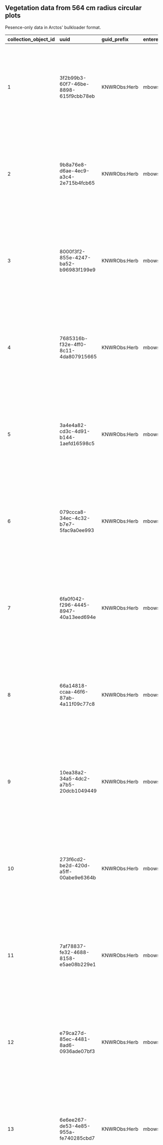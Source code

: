 
## Vegetation data from 564 cm radius circular plots 

Pesence-only data in Arctos' bulkloader format. 

|collection_object_id |uuid                                 |guid_prefix  |enteredby |accn                          |taxon_name               |nature_of_id |id_made_by_agent |made_date  |identification_remarks                                                                                                                                                                                     |verbatim_date |began_date |ended_date |higher_geog                                                   |spec_locality                                                                                       |verbatim_locality                                                                                   |orig_lat_long_units |dec_lat     |dec_long     |datum                      |georeference_source             |max_error_distance |max_error_units |georeference_protocol           |collecting_source |habitat                                               |specimen_event_type |collecting_method                                                                                                                                                                                                                                                                                                                                                                                                                                                                                                                                                                                  |event_assigned_by_agent |event_assigned_date |verificationstatus |collector_agent_1 |collector_role_1 |collector_agent_2    |collector_role_2 |part_name_1 |part_condition_1 |part_disposition_1 |part_lot_count_1 |
|:--------------------|:------------------------------------|:------------|:---------|:-----------------------------|:------------------------|:------------|:----------------|:----------|:----------------------------------------------------------------------------------------------------------------------------------------------------------------------------------------------------------|:-------------|:----------|:----------|:-------------------------------------------------------------|:---------------------------------------------------------------------------------------------------|:---------------------------------------------------------------------------------------------------|:-------------------|:-----------|:------------|:--------------------------|:-------------------------------|:------------------|:---------------|:-------------------------------|:-----------------|:-----------------------------------------------------|:-------------------|:--------------------------------------------------------------------------------------------------------------------------------------------------------------------------------------------------------------------------------------------------------------------------------------------------------------------------------------------------------------------------------------------------------------------------------------------------------------------------------------------------------------------------------------------------------------------------------------------------|:-----------------------|:-------------------|:------------------|:-----------------|:----------------|:--------------------|:----------------|:-----------|:----------------|:------------------|:----------------|
|1                    |3f2b99b3-60f7-46be-8898-615f9cbb78eb |KNWRObs:Herb |mbowser   |KNWR-2020.02-SwanLake-ObsHerb |Betula neoalaskana       |features     |Matt Bowser      |2020-07-20 |Seedling                                                                                                                                                                                                   |2020-07-20    |2020-07-20 |2020-07-20 |North America, United States, Alaska, Kenai Peninsula Borough |South side of Skilak Lake Road ~ 2 km east of road to Lower Skilak Campground, Hakala plot 4 (HAK4) |South side of Skilak Lake Road ~ 2 km east of road to Lower Skilak Campground, Hakala plot 4 (HAK4) |decimal degrees     |60.4728     |-150.415314  |World Geodetic System 1984 |Legacy plot coordinates         |30                 |m               |MaNIS georeferencing guidelines |wild caught       |recently burned black spruce forest                   |observation         |5.64 m radius, circular plot presence-only vegetation survey using the methods of Morton et al. (2009). Reference: Morton, J. M., Bowser, M. L., Berg, E., Magness, D., & Eskelin, T. (2009). Long Term Ecological Monitoring Program on the Kenai National Wildlife Refuge, Alaska: An FIA adjunct inventory. In W. McWilliams, G. Moisen, & R. Czaplewski (Eds.), 2008 Forest Inventory and Analysis (FIA) Symposium; October 21-23, 2008; Park City, UT (pp. 1-17). U.S. Department of Agriculture, Forest Service, Rocky Mountain Research Station. http://www.treesearch.fs.fed.us/pubs/33332 |Matt Bowser             |2020-08-06          |unverified         |Matt Bowser       |collector        |                     |                 |media       |not applicable   |not applicable     |1                |
|2                    |9b8a76e8-d6ae-4ec9-a3c4-2e715b4fcb65 |KNWRObs:Herb |mbowser   |KNWR-2020.02-SwanLake-ObsHerb |Ceratodon purpureus      |features     |Matt Bowser      |2020-07-20 |                                                                                                                                                                                                           |2020-07-20    |2020-07-20 |2020-07-20 |North America, United States, Alaska, Kenai Peninsula Borough |South side of Skilak Lake Road ~ 2 km east of road to Lower Skilak Campground, Hakala plot 4 (HAK4) |South side of Skilak Lake Road ~ 2 km east of road to Lower Skilak Campground, Hakala plot 4 (HAK4) |decimal degrees     |60.4728     |-150.415314  |World Geodetic System 1984 |Legacy plot coordinates         |30                 |m               |MaNIS georeferencing guidelines |wild caught       |recently burned black spruce forest                   |observation         |5.64 m radius, circular plot presence-only vegetation survey using the methods of Morton et al. (2009). Reference: Morton, J. M., Bowser, M. L., Berg, E., Magness, D., & Eskelin, T. (2009). Long Term Ecological Monitoring Program on the Kenai National Wildlife Refuge, Alaska: An FIA adjunct inventory. In W. McWilliams, G. Moisen, & R. Czaplewski (Eds.), 2008 Forest Inventory and Analysis (FIA) Symposium; October 21-23, 2008; Park City, UT (pp. 1-17). U.S. Department of Agriculture, Forest Service, Rocky Mountain Research Station. http://www.treesearch.fs.fed.us/pubs/33332 |Matt Bowser             |2020-08-06          |unverified         |Matt Bowser       |collector        |                     |                 |media       |not applicable   |not applicable     |1                |
|3                    |8000f3f2-855e-4247-ba52-b96983f199e9 |KNWRObs:Herb |mbowser   |KNWR-2020.02-SwanLake-ObsHerb |Chamerion angustifolium  |features     |Matt Bowser      |2020-07-20 |                                                                                                                                                                                                           |2020-07-20    |2020-07-20 |2020-07-20 |North America, United States, Alaska, Kenai Peninsula Borough |South side of Skilak Lake Road ~ 2 km east of road to Lower Skilak Campground, Hakala plot 4 (HAK4) |South side of Skilak Lake Road ~ 2 km east of road to Lower Skilak Campground, Hakala plot 4 (HAK4) |decimal degrees     |60.4728     |-150.415314  |World Geodetic System 1984 |Legacy plot coordinates         |30                 |m               |MaNIS georeferencing guidelines |wild caught       |recently burned black spruce forest                   |observation         |5.64 m radius, circular plot presence-only vegetation survey using the methods of Morton et al. (2009). Reference: Morton, J. M., Bowser, M. L., Berg, E., Magness, D., & Eskelin, T. (2009). Long Term Ecological Monitoring Program on the Kenai National Wildlife Refuge, Alaska: An FIA adjunct inventory. In W. McWilliams, G. Moisen, & R. Czaplewski (Eds.), 2008 Forest Inventory and Analysis (FIA) Symposium; October 21-23, 2008; Park City, UT (pp. 1-17). U.S. Department of Agriculture, Forest Service, Rocky Mountain Research Station. http://www.treesearch.fs.fed.us/pubs/33332 |Matt Bowser             |2020-08-06          |unverified         |Matt Bowser       |collector        |                     |                 |media       |not applicable   |not applicable     |1                |
|4                    |7685316b-f32e-4ff0-8c11-4da807915665 |KNWRObs:Herb |mbowser   |KNWR-2020.02-SwanLake-ObsHerb |Chamerion latifolium     |features     |Matt Bowser      |2020-07-20 |Small immature.                                                                                                                                                                                            |2020-07-20    |2020-07-20 |2020-07-20 |North America, United States, Alaska, Kenai Peninsula Borough |South side of Skilak Lake Road ~ 2 km east of road to Lower Skilak Campground, Hakala plot 4 (HAK4) |South side of Skilak Lake Road ~ 2 km east of road to Lower Skilak Campground, Hakala plot 4 (HAK4) |decimal degrees     |60.4728     |-150.415314  |World Geodetic System 1984 |Legacy plot coordinates         |30                 |m               |MaNIS georeferencing guidelines |wild caught       |recently burned black spruce forest                   |observation         |5.64 m radius, circular plot presence-only vegetation survey using the methods of Morton et al. (2009). Reference: Morton, J. M., Bowser, M. L., Berg, E., Magness, D., & Eskelin, T. (2009). Long Term Ecological Monitoring Program on the Kenai National Wildlife Refuge, Alaska: An FIA adjunct inventory. In W. McWilliams, G. Moisen, & R. Czaplewski (Eds.), 2008 Forest Inventory and Analysis (FIA) Symposium; October 21-23, 2008; Park City, UT (pp. 1-17). U.S. Department of Agriculture, Forest Service, Rocky Mountain Research Station. http://www.treesearch.fs.fed.us/pubs/33332 |Matt Bowser             |2020-08-06          |unverified         |Matt Bowser       |collector        |                     |                 |media       |not applicable   |not applicable     |1                |
|5                    |3a4e4a82-cd3c-4d91-b144-1aefd16598c5 |KNWRObs:Herb |mbowser   |KNWR-2020.02-SwanLake-ObsHerb |Epilobium ciliatum       |features     |Matt Bowser      |2020-07-20 |                                                                                                                                                                                                           |2020-07-20    |2020-07-20 |2020-07-20 |North America, United States, Alaska, Kenai Peninsula Borough |South side of Skilak Lake Road ~ 2 km east of road to Lower Skilak Campground, Hakala plot 4 (HAK4) |South side of Skilak Lake Road ~ 2 km east of road to Lower Skilak Campground, Hakala plot 4 (HAK4) |decimal degrees     |60.4728     |-150.415314  |World Geodetic System 1984 |Legacy plot coordinates         |30                 |m               |MaNIS georeferencing guidelines |wild caught       |recently burned black spruce forest                   |observation         |5.64 m radius, circular plot presence-only vegetation survey using the methods of Morton et al. (2009). Reference: Morton, J. M., Bowser, M. L., Berg, E., Magness, D., & Eskelin, T. (2009). Long Term Ecological Monitoring Program on the Kenai National Wildlife Refuge, Alaska: An FIA adjunct inventory. In W. McWilliams, G. Moisen, & R. Czaplewski (Eds.), 2008 Forest Inventory and Analysis (FIA) Symposium; October 21-23, 2008; Park City, UT (pp. 1-17). U.S. Department of Agriculture, Forest Service, Rocky Mountain Research Station. http://www.treesearch.fs.fed.us/pubs/33332 |Matt Bowser             |2020-08-06          |unverified         |Matt Bowser       |collector        |                     |                 |media       |not applicable   |not applicable     |1                |
|6                    |079ccca8-34ec-4c32-b7e7-5fac9a0ee993 |KNWRObs:Herb |mbowser   |KNWR-2020.02-SwanLake-ObsHerb |Marchantia polymorpha    |features     |Matt Bowser      |2020-07-20 |                                                                                                                                                                                                           |2020-07-20    |2020-07-20 |2020-07-20 |North America, United States, Alaska, Kenai Peninsula Borough |South side of Skilak Lake Road ~ 2 km east of road to Lower Skilak Campground, Hakala plot 4 (HAK4) |South side of Skilak Lake Road ~ 2 km east of road to Lower Skilak Campground, Hakala plot 4 (HAK4) |decimal degrees     |60.4728     |-150.415314  |World Geodetic System 1984 |Legacy plot coordinates         |30                 |m               |MaNIS georeferencing guidelines |wild caught       |recently burned black spruce forest                   |observation         |5.64 m radius, circular plot presence-only vegetation survey using the methods of Morton et al. (2009). Reference: Morton, J. M., Bowser, M. L., Berg, E., Magness, D., & Eskelin, T. (2009). Long Term Ecological Monitoring Program on the Kenai National Wildlife Refuge, Alaska: An FIA adjunct inventory. In W. McWilliams, G. Moisen, & R. Czaplewski (Eds.), 2008 Forest Inventory and Analysis (FIA) Symposium; October 21-23, 2008; Park City, UT (pp. 1-17). U.S. Department of Agriculture, Forest Service, Rocky Mountain Research Station. http://www.treesearch.fs.fed.us/pubs/33332 |Matt Bowser             |2020-08-06          |unverified         |Matt Bowser       |collector        |                     |                 |media       |not applicable   |not applicable     |1                |
|7                    |6fa0f042-f296-4445-8947-40a13eed694e |KNWRObs:Herb |mbowser   |KNWR-2020.02-SwanLake-ObsHerb |Picea mariana            |features     |Matt Bowser      |2020-07-20 |Seedling                                                                                                                                                                                                   |2020-07-20    |2020-07-20 |2020-07-20 |North America, United States, Alaska, Kenai Peninsula Borough |South side of Skilak Lake Road ~ 2 km east of road to Lower Skilak Campground, Hakala plot 4 (HAK4) |South side of Skilak Lake Road ~ 2 km east of road to Lower Skilak Campground, Hakala plot 4 (HAK4) |decimal degrees     |60.4728     |-150.415314  |World Geodetic System 1984 |Legacy plot coordinates         |30                 |m               |MaNIS georeferencing guidelines |wild caught       |recently burned black spruce forest                   |observation         |5.64 m radius, circular plot presence-only vegetation survey using the methods of Morton et al. (2009). Reference: Morton, J. M., Bowser, M. L., Berg, E., Magness, D., & Eskelin, T. (2009). Long Term Ecological Monitoring Program on the Kenai National Wildlife Refuge, Alaska: An FIA adjunct inventory. In W. McWilliams, G. Moisen, & R. Czaplewski (Eds.), 2008 Forest Inventory and Analysis (FIA) Symposium; October 21-23, 2008; Park City, UT (pp. 1-17). U.S. Department of Agriculture, Forest Service, Rocky Mountain Research Station. http://www.treesearch.fs.fed.us/pubs/33332 |Matt Bowser             |2020-08-06          |unverified         |Matt Bowser       |collector        |                     |                 |media       |not applicable   |not applicable     |1                |
|8                    |66a14818-ccaa-46f6-87ab-4a11f09c77c8 |KNWRObs:Herb |mbowser   |KNWR-2020.02-SwanLake-ObsHerb |Populus tremuloides      |features     |Matt Bowser      |2020-07-20 |Fallen and dying but not dead yet.                                                                                                                                                                         |2020-07-20    |2020-07-20 |2020-07-20 |North America, United States, Alaska, Kenai Peninsula Borough |South side of Skilak Lake Road ~ 2 km east of road to Lower Skilak Campground, Hakala plot 4 (HAK4) |South side of Skilak Lake Road ~ 2 km east of road to Lower Skilak Campground, Hakala plot 4 (HAK4) |decimal degrees     |60.4728     |-150.415314  |World Geodetic System 1984 |Legacy plot coordinates         |30                 |m               |MaNIS georeferencing guidelines |wild caught       |recently burned black spruce forest                   |observation         |5.64 m radius, circular plot presence-only vegetation survey using the methods of Morton et al. (2009). Reference: Morton, J. M., Bowser, M. L., Berg, E., Magness, D., & Eskelin, T. (2009). Long Term Ecological Monitoring Program on the Kenai National Wildlife Refuge, Alaska: An FIA adjunct inventory. In W. McWilliams, G. Moisen, & R. Czaplewski (Eds.), 2008 Forest Inventory and Analysis (FIA) Symposium; October 21-23, 2008; Park City, UT (pp. 1-17). U.S. Department of Agriculture, Forest Service, Rocky Mountain Research Station. http://www.treesearch.fs.fed.us/pubs/33332 |Matt Bowser             |2020-08-06          |unverified         |Matt Bowser       |collector        |                     |                 |media       |not applicable   |not applicable     |1                |
|9                    |10ea38a2-34a5-4dc2-a7b5-20dcb1049449 |KNWRObs:Herb |mbowser   |KNWR-2020.02-SwanLake-ObsHerb |Betula neoalaskana       |features     |Matt Bowser      |2020-07-20 |Seedlings                                                                                                                                                                                                  |2020-07-20    |2020-07-20 |2020-07-20 |North America, United States, Alaska, Kenai Peninsula Borough |North side of Skilak Lake Road ~ 1.4 km west of road to Engineer Lake, Hakala plot 5 (HAK5)         |North side of Skilak Lake Road ~ 1.4 km west of road to Engineer Lake, Hakala plot 5 (HAK5)         |decimal degrees     |60.469875   |-150.358209  |World Geodetic System 1984 |Legacy plot coordinates         |30                 |m               |MaNIS georeferencing guidelines |wild caught       |recently burned black spruce forest                   |observation         |5.64 m radius, circular plot presence-only vegetation survey using the methods of Morton et al. (2009). Reference: Morton, J. M., Bowser, M. L., Berg, E., Magness, D., & Eskelin, T. (2009). Long Term Ecological Monitoring Program on the Kenai National Wildlife Refuge, Alaska: An FIA adjunct inventory. In W. McWilliams, G. Moisen, & R. Czaplewski (Eds.), 2008 Forest Inventory and Analysis (FIA) Symposium; October 21-23, 2008; Park City, UT (pp. 1-17). U.S. Department of Agriculture, Forest Service, Rocky Mountain Research Station. http://www.treesearch.fs.fed.us/pubs/33332 |Matt Bowser             |2020-08-06          |unverified         |Matt Bowser       |collector        |                     |                 |media       |not applicable   |not applicable     |1                |
|10                   |273f6cd2-be2d-420d-a5ff-00abe9e6364b |KNWRObs:Herb |mbowser   |KNWR-2020.02-SwanLake-ObsHerb |Ceratodon purpureus      |features     |Matt Bowser      |2020-07-20 |                                                                                                                                                                                                           |2020-07-20    |2020-07-20 |2020-07-20 |North America, United States, Alaska, Kenai Peninsula Borough |North side of Skilak Lake Road ~ 1.4 km west of road to Engineer Lake, Hakala plot 5 (HAK5)         |North side of Skilak Lake Road ~ 1.4 km west of road to Engineer Lake, Hakala plot 5 (HAK5)         |decimal degrees     |60.469875   |-150.358209  |World Geodetic System 1984 |Legacy plot coordinates         |30                 |m               |MaNIS georeferencing guidelines |wild caught       |recently burned black spruce forest                   |observation         |5.64 m radius, circular plot presence-only vegetation survey using the methods of Morton et al. (2009). Reference: Morton, J. M., Bowser, M. L., Berg, E., Magness, D., & Eskelin, T. (2009). Long Term Ecological Monitoring Program on the Kenai National Wildlife Refuge, Alaska: An FIA adjunct inventory. In W. McWilliams, G. Moisen, & R. Czaplewski (Eds.), 2008 Forest Inventory and Analysis (FIA) Symposium; October 21-23, 2008; Park City, UT (pp. 1-17). U.S. Department of Agriculture, Forest Service, Rocky Mountain Research Station. http://www.treesearch.fs.fed.us/pubs/33332 |Matt Bowser             |2020-08-06          |unverified         |Matt Bowser       |collector        |                     |                 |media       |not applicable   |not applicable     |1                |
|11                   |7af78837-fe32-4688-8158-e5ae08b229e1 |KNWRObs:Herb |mbowser   |KNWR-2020.02-SwanLake-ObsHerb |Chamerion angustifolium  |features     |Matt Bowser      |2020-07-20 |                                                                                                                                                                                                           |2020-07-20    |2020-07-20 |2020-07-20 |North America, United States, Alaska, Kenai Peninsula Borough |North side of Skilak Lake Road ~ 1.4 km west of road to Engineer Lake, Hakala plot 5 (HAK5)         |North side of Skilak Lake Road ~ 1.4 km west of road to Engineer Lake, Hakala plot 5 (HAK5)         |decimal degrees     |60.469875   |-150.358209  |World Geodetic System 1984 |Legacy plot coordinates         |30                 |m               |MaNIS georeferencing guidelines |wild caught       |recently burned black spruce forest                   |observation         |5.64 m radius, circular plot presence-only vegetation survey using the methods of Morton et al. (2009). Reference: Morton, J. M., Bowser, M. L., Berg, E., Magness, D., & Eskelin, T. (2009). Long Term Ecological Monitoring Program on the Kenai National Wildlife Refuge, Alaska: An FIA adjunct inventory. In W. McWilliams, G. Moisen, & R. Czaplewski (Eds.), 2008 Forest Inventory and Analysis (FIA) Symposium; October 21-23, 2008; Park City, UT (pp. 1-17). U.S. Department of Agriculture, Forest Service, Rocky Mountain Research Station. http://www.treesearch.fs.fed.us/pubs/33332 |Matt Bowser             |2020-08-06          |unverified         |Matt Bowser       |collector        |                     |                 |media       |not applicable   |not applicable     |1                |
|12                   |e79ca27d-85ec-4481-8ad6-0936ade07bf3 |KNWRObs:Herb |mbowser   |KNWR-2020.02-SwanLake-ObsHerb |Chamerion latifolium     |features     |Matt Bowser      |2020-07-20 |Small immature.                                                                                                                                                                                            |2020-07-20    |2020-07-20 |2020-07-20 |North America, United States, Alaska, Kenai Peninsula Borough |North side of Skilak Lake Road ~ 1.4 km west of road to Engineer Lake, Hakala plot 5 (HAK5)         |North side of Skilak Lake Road ~ 1.4 km west of road to Engineer Lake, Hakala plot 5 (HAK5)         |decimal degrees     |60.469875   |-150.358209  |World Geodetic System 1984 |Legacy plot coordinates         |30                 |m               |MaNIS georeferencing guidelines |wild caught       |recently burned black spruce forest                   |observation         |5.64 m radius, circular plot presence-only vegetation survey using the methods of Morton et al. (2009). Reference: Morton, J. M., Bowser, M. L., Berg, E., Magness, D., & Eskelin, T. (2009). Long Term Ecological Monitoring Program on the Kenai National Wildlife Refuge, Alaska: An FIA adjunct inventory. In W. McWilliams, G. Moisen, & R. Czaplewski (Eds.), 2008 Forest Inventory and Analysis (FIA) Symposium; October 21-23, 2008; Park City, UT (pp. 1-17). U.S. Department of Agriculture, Forest Service, Rocky Mountain Research Station. http://www.treesearch.fs.fed.us/pubs/33332 |Matt Bowser             |2020-08-06          |unverified         |Matt Bowser       |collector        |                     |                 |media       |not applicable   |not applicable     |1                |
|13                   |6e6ee267-de53-4e85-955a-fe740285cbd7 |KNWRObs:Herb |mbowser   |KNWR-2020.02-SwanLake-ObsHerb |Lupinus nootkatensis     |features     |Matt Bowser      |2020-07-20 |                                                                                                                                                                                                           |2020-07-20    |2020-07-20 |2020-07-20 |North America, United States, Alaska, Kenai Peninsula Borough |North side of Skilak Lake Road ~ 1.4 km west of road to Engineer Lake, Hakala plot 5 (HAK5)         |North side of Skilak Lake Road ~ 1.4 km west of road to Engineer Lake, Hakala plot 5 (HAK5)         |decimal degrees     |60.469875   |-150.358209  |World Geodetic System 1984 |Legacy plot coordinates         |30                 |m               |MaNIS georeferencing guidelines |wild caught       |recently burned black spruce forest                   |observation         |5.64 m radius, circular plot presence-only vegetation survey using the methods of Morton et al. (2009). Reference: Morton, J. M., Bowser, M. L., Berg, E., Magness, D., & Eskelin, T. (2009). Long Term Ecological Monitoring Program on the Kenai National Wildlife Refuge, Alaska: An FIA adjunct inventory. In W. McWilliams, G. Moisen, & R. Czaplewski (Eds.), 2008 Forest Inventory and Analysis (FIA) Symposium; October 21-23, 2008; Park City, UT (pp. 1-17). U.S. Department of Agriculture, Forest Service, Rocky Mountain Research Station. http://www.treesearch.fs.fed.us/pubs/33332 |Matt Bowser             |2020-08-06          |unverified         |Matt Bowser       |collector        |                     |                 |media       |not applicable   |not applicable     |1                |
|14                   |3177ab21-3720-41d3-bb91-07a4cf2a8dea |KNWRObs:Herb |mbowser   |KNWR-2020.02-SwanLake-ObsHerb |Marchantia polymorpha    |features     |Matt Bowser      |2020-07-20 |                                                                                                                                                                                                           |2020-07-20    |2020-07-20 |2020-07-20 |North America, United States, Alaska, Kenai Peninsula Borough |North side of Skilak Lake Road ~ 1.4 km west of road to Engineer Lake, Hakala plot 5 (HAK5)         |North side of Skilak Lake Road ~ 1.4 km west of road to Engineer Lake, Hakala plot 5 (HAK5)         |decimal degrees     |60.469875   |-150.358209  |World Geodetic System 1984 |Legacy plot coordinates         |30                 |m               |MaNIS georeferencing guidelines |wild caught       |recently burned black spruce forest                   |observation         |5.64 m radius, circular plot presence-only vegetation survey using the methods of Morton et al. (2009). Reference: Morton, J. M., Bowser, M. L., Berg, E., Magness, D., & Eskelin, T. (2009). Long Term Ecological Monitoring Program on the Kenai National Wildlife Refuge, Alaska: An FIA adjunct inventory. In W. McWilliams, G. Moisen, & R. Czaplewski (Eds.), 2008 Forest Inventory and Analysis (FIA) Symposium; October 21-23, 2008; Park City, UT (pp. 1-17). U.S. Department of Agriculture, Forest Service, Rocky Mountain Research Station. http://www.treesearch.fs.fed.us/pubs/33332 |Matt Bowser             |2020-08-06          |unverified         |Matt Bowser       |collector        |                     |                 |media       |not applicable   |not applicable     |1                |
|15                   |d7e0ef40-0db2-43f8-a32a-00a29d1481db |KNWRObs:Herb |mbowser   |KNWR-2020.02-SwanLake-ObsHerb |Picea mariana            |features     |Matt Bowser      |2020-07-20 |                                                                                                                                                                                                           |2020-07-20    |2020-07-20 |2020-07-20 |North America, United States, Alaska, Kenai Peninsula Borough |North side of Skilak Lake Road ~ 1.4 km west of road to Engineer Lake, Hakala plot 5 (HAK5)         |North side of Skilak Lake Road ~ 1.4 km west of road to Engineer Lake, Hakala plot 5 (HAK5)         |decimal degrees     |60.469875   |-150.358209  |World Geodetic System 1984 |Legacy plot coordinates         |30                 |m               |MaNIS georeferencing guidelines |wild caught       |recently burned black spruce forest                   |observation         |5.64 m radius, circular plot presence-only vegetation survey using the methods of Morton et al. (2009). Reference: Morton, J. M., Bowser, M. L., Berg, E., Magness, D., & Eskelin, T. (2009). Long Term Ecological Monitoring Program on the Kenai National Wildlife Refuge, Alaska: An FIA adjunct inventory. In W. McWilliams, G. Moisen, & R. Czaplewski (Eds.), 2008 Forest Inventory and Analysis (FIA) Symposium; October 21-23, 2008; Park City, UT (pp. 1-17). U.S. Department of Agriculture, Forest Service, Rocky Mountain Research Station. http://www.treesearch.fs.fed.us/pubs/33332 |Matt Bowser             |2020-08-06          |unverified         |Matt Bowser       |collector        |                     |                 |media       |not applicable   |not applicable     |1                |
|16                   |e1a07637-a5db-4fd0-8d5d-7ef368b906de |KNWRObs:Herb |mbowser   |KNWR-2020.02-SwanLake-ObsHerb |Polytrichum              |features     |Matt Bowser      |2020-07-20 |                                                                                                                                                                                                           |2020-07-20    |2020-07-20 |2020-07-20 |North America, United States, Alaska, Kenai Peninsula Borough |North side of Skilak Lake Road ~ 1.4 km west of road to Engineer Lake, Hakala plot 5 (HAK5)         |North side of Skilak Lake Road ~ 1.4 km west of road to Engineer Lake, Hakala plot 5 (HAK5)         |decimal degrees     |60.469875   |-150.358209  |World Geodetic System 1984 |Legacy plot coordinates         |30                 |m               |MaNIS georeferencing guidelines |wild caught       |recently burned black spruce forest                   |observation         |5.64 m radius, circular plot presence-only vegetation survey using the methods of Morton et al. (2009). Reference: Morton, J. M., Bowser, M. L., Berg, E., Magness, D., & Eskelin, T. (2009). Long Term Ecological Monitoring Program on the Kenai National Wildlife Refuge, Alaska: An FIA adjunct inventory. In W. McWilliams, G. Moisen, & R. Czaplewski (Eds.), 2008 Forest Inventory and Analysis (FIA) Symposium; October 21-23, 2008; Park City, UT (pp. 1-17). U.S. Department of Agriculture, Forest Service, Rocky Mountain Research Station. http://www.treesearch.fs.fed.us/pubs/33332 |Matt Bowser             |2020-08-06          |unverified         |Matt Bowser       |collector        |                     |                 |media       |not applicable   |not applicable     |1                |
|17                   |ad159a6b-8b29-4db5-8171-87e6b183f793 |KNWRObs:Herb |mbowser   |KNWR-2020.02-SwanLake-ObsHerb |Populus tremuloides      |features     |Matt Bowser      |2020-07-20 |Suckers                                                                                                                                                                                                    |2020-07-20    |2020-07-20 |2020-07-20 |North America, United States, Alaska, Kenai Peninsula Borough |North side of Skilak Lake Road ~ 1.4 km west of road to Engineer Lake, Hakala plot 5 (HAK5)         |North side of Skilak Lake Road ~ 1.4 km west of road to Engineer Lake, Hakala plot 5 (HAK5)         |decimal degrees     |60.469875   |-150.358209  |World Geodetic System 1984 |Legacy plot coordinates         |30                 |m               |MaNIS georeferencing guidelines |wild caught       |recently burned black spruce forest                   |observation         |5.64 m radius, circular plot presence-only vegetation survey using the methods of Morton et al. (2009). Reference: Morton, J. M., Bowser, M. L., Berg, E., Magness, D., & Eskelin, T. (2009). Long Term Ecological Monitoring Program on the Kenai National Wildlife Refuge, Alaska: An FIA adjunct inventory. In W. McWilliams, G. Moisen, & R. Czaplewski (Eds.), 2008 Forest Inventory and Analysis (FIA) Symposium; October 21-23, 2008; Park City, UT (pp. 1-17). U.S. Department of Agriculture, Forest Service, Rocky Mountain Research Station. http://www.treesearch.fs.fed.us/pubs/33332 |Matt Bowser             |2020-08-06          |unverified         |Matt Bowser       |collector        |                     |                 |media       |not applicable   |not applicable     |1                |
|18                   |                                     |KNWRObs:Herb |mbowser   |KNWR-2020.02-SwanLake-ObsHerb |Cornus                   |features     |Matt Bowser      |2020-07-27 |No floweres were available. This is likely Cornus unalaschkensis based on nearby observations. See https://www.inaturalist.org/observations/13564293 and https://www.inaturalist.org/observations/7028590. |2020-07-27    |2020-07-27 |2020-07-27 |North America, United States, Alaska, Kenai Peninsula Borough |Mystery Hills off of the Skyline Trail, Skyline shrub study site 354-5                              |Mystery Hills off of the Skyline Trail, Skyline shrub study site 354-5                              |decimal degrees     |60.52521111 |-150.1637561 |World Geodetic System 1984 |Pre-determined plot coordinates |30                 |m               |MaNIS georeferencing guidelines |wild caught       |recently burned low shrub tundra                      |observation         |5.64 m radius, circular plot presence-only vegetation survey using the methods of Morton et al. (2009). Reference: Morton, J. M., Bowser, M. L., Berg, E., Magness, D., & Eskelin, T. (2009). Long Term Ecological Monitoring Program on the Kenai National Wildlife Refuge, Alaska: An FIA adjunct inventory. In W. McWilliams, G. Moisen, & R. Czaplewski (Eds.), 2008 Forest Inventory and Analysis (FIA) Symposium; October 21-23, 2008; Park City, UT (pp. 1-17). U.S. Department of Agriculture, Forest Service, Rocky Mountain Research Station. http://www.treesearch.fs.fed.us/pubs/33332 |Matt Bowser             |2020-08-07          |unverified         |Matt Bowser       |collector        |Annaleese T. Rasanen |collector        |media       |not applicable   |not applicable     |1                |
|19                   |                                     |KNWRObs:Herb |mbowser   |KNWR-2020.02-SwanLake-ObsHerb |Angelica lucida          |features     |Matt Bowser      |2020-07-27 |                                                                                                                                                                                                           |2020-07-27    |2020-07-27 |2020-07-27 |North America, United States, Alaska, Kenai Peninsula Borough |Mystery Hills off of the Skyline Trail, Skyline shrub study site 354-5                              |Mystery Hills off of the Skyline Trail, Skyline shrub study site 354-5                              |decimal degrees     |60.52521111 |-150.1637561 |World Geodetic System 1984 |Pre-determined plot coordinates |30                 |m               |MaNIS georeferencing guidelines |wild caught       |recently burned low shrub tundra                      |observation         |5.64 m radius, circular plot presence-only vegetation survey using the methods of Morton et al. (2009). Reference: Morton, J. M., Bowser, M. L., Berg, E., Magness, D., & Eskelin, T. (2009). Long Term Ecological Monitoring Program on the Kenai National Wildlife Refuge, Alaska: An FIA adjunct inventory. In W. McWilliams, G. Moisen, & R. Czaplewski (Eds.), 2008 Forest Inventory and Analysis (FIA) Symposium; October 21-23, 2008; Park City, UT (pp. 1-17). U.S. Department of Agriculture, Forest Service, Rocky Mountain Research Station. http://www.treesearch.fs.fed.us/pubs/33332 |Matt Bowser             |2020-08-07          |unverified         |Matt Bowser       |collector        |Annaleese T. Rasanen |collector        |media       |not applicable   |not applicable     |1                |
|20                   |                                     |KNWRObs:Herb |mbowser   |KNWR-2020.02-SwanLake-ObsHerb |Chamerion angustifolium  |features     |Matt Bowser      |2020-07-27 |                                                                                                                                                                                                           |2020-07-27    |2020-07-27 |2020-07-27 |North America, United States, Alaska, Kenai Peninsula Borough |Mystery Hills off of the Skyline Trail, Skyline shrub study site 354-5                              |Mystery Hills off of the Skyline Trail, Skyline shrub study site 354-5                              |decimal degrees     |60.52521111 |-150.1637561 |World Geodetic System 1984 |Pre-determined plot coordinates |30                 |m               |MaNIS georeferencing guidelines |wild caught       |recently burned low shrub tundra                      |observation         |5.64 m radius, circular plot presence-only vegetation survey using the methods of Morton et al. (2009). Reference: Morton, J. M., Bowser, M. L., Berg, E., Magness, D., & Eskelin, T. (2009). Long Term Ecological Monitoring Program on the Kenai National Wildlife Refuge, Alaska: An FIA adjunct inventory. In W. McWilliams, G. Moisen, & R. Czaplewski (Eds.), 2008 Forest Inventory and Analysis (FIA) Symposium; October 21-23, 2008; Park City, UT (pp. 1-17). U.S. Department of Agriculture, Forest Service, Rocky Mountain Research Station. http://www.treesearch.fs.fed.us/pubs/33332 |Matt Bowser             |2020-08-07          |unverified         |Matt Bowser       |collector        |Annaleese T. Rasanen |collector        |media       |not applicable   |not applicable     |1                |
|21                   |                                     |KNWRObs:Herb |mbowser   |KNWR-2020.02-SwanLake-ObsHerb |Empetrum nigrum          |features     |Matt Bowser      |2020-07-27 |                                                                                                                                                                                                           |2020-07-27    |2020-07-27 |2020-07-27 |North America, United States, Alaska, Kenai Peninsula Borough |Mystery Hills off of the Skyline Trail, Skyline shrub study site 354-5                              |Mystery Hills off of the Skyline Trail, Skyline shrub study site 354-5                              |decimal degrees     |60.52521111 |-150.1637561 |World Geodetic System 1984 |Pre-determined plot coordinates |30                 |m               |MaNIS georeferencing guidelines |wild caught       |recently burned low shrub tundra                      |observation         |5.64 m radius, circular plot presence-only vegetation survey using the methods of Morton et al. (2009). Reference: Morton, J. M., Bowser, M. L., Berg, E., Magness, D., & Eskelin, T. (2009). Long Term Ecological Monitoring Program on the Kenai National Wildlife Refuge, Alaska: An FIA adjunct inventory. In W. McWilliams, G. Moisen, & R. Czaplewski (Eds.), 2008 Forest Inventory and Analysis (FIA) Symposium; October 21-23, 2008; Park City, UT (pp. 1-17). U.S. Department of Agriculture, Forest Service, Rocky Mountain Research Station. http://www.treesearch.fs.fed.us/pubs/33332 |Matt Bowser             |2020-08-07          |unverified         |Matt Bowser       |collector        |Annaleese T. Rasanen |collector        |media       |not applicable   |not applicable     |1                |
|22                   |                                     |KNWRObs:Herb |mbowser   |KNWR-2020.02-SwanLake-ObsHerb |Linnaea borealis         |features     |Matt Bowser      |2020-07-27 |                                                                                                                                                                                                           |2020-07-27    |2020-07-27 |2020-07-27 |North America, United States, Alaska, Kenai Peninsula Borough |Mystery Hills off of the Skyline Trail, Skyline shrub study site 354-5                              |Mystery Hills off of the Skyline Trail, Skyline shrub study site 354-5                              |decimal degrees     |60.52521111 |-150.1637561 |World Geodetic System 1984 |Pre-determined plot coordinates |30                 |m               |MaNIS georeferencing guidelines |wild caught       |recently burned low shrub tundra                      |observation         |5.64 m radius, circular plot presence-only vegetation survey using the methods of Morton et al. (2009). Reference: Morton, J. M., Bowser, M. L., Berg, E., Magness, D., & Eskelin, T. (2009). Long Term Ecological Monitoring Program on the Kenai National Wildlife Refuge, Alaska: An FIA adjunct inventory. In W. McWilliams, G. Moisen, & R. Czaplewski (Eds.), 2008 Forest Inventory and Analysis (FIA) Symposium; October 21-23, 2008; Park City, UT (pp. 1-17). U.S. Department of Agriculture, Forest Service, Rocky Mountain Research Station. http://www.treesearch.fs.fed.us/pubs/33332 |Matt Bowser             |2020-08-07          |unverified         |Matt Bowser       |collector        |Annaleese T. Rasanen |collector        |media       |not applicable   |not applicable     |1                |
|23                   |                                     |KNWRObs:Herb |mbowser   |KNWR-2020.02-SwanLake-ObsHerb |Artemisia                |features     |Matt Bowser      |2020-07-27 |Only basal leaves were present.                                                                                                                                                                            |2020-07-27    |2020-07-27 |2020-07-27 |North America, United States, Alaska, Kenai Peninsula Borough |Mystery Hills off of the Skyline Trail, Skyline shrub study site 354-5                              |Mystery Hills off of the Skyline Trail, Skyline shrub study site 354-5                              |decimal degrees     |60.52521111 |-150.1637561 |World Geodetic System 1984 |Pre-determined plot coordinates |30                 |m               |MaNIS georeferencing guidelines |wild caught       |recently burned low shrub tundra                      |observation         |5.64 m radius, circular plot presence-only vegetation survey using the methods of Morton et al. (2009). Reference: Morton, J. M., Bowser, M. L., Berg, E., Magness, D., & Eskelin, T. (2009). Long Term Ecological Monitoring Program on the Kenai National Wildlife Refuge, Alaska: An FIA adjunct inventory. In W. McWilliams, G. Moisen, & R. Czaplewski (Eds.), 2008 Forest Inventory and Analysis (FIA) Symposium; October 21-23, 2008; Park City, UT (pp. 1-17). U.S. Department of Agriculture, Forest Service, Rocky Mountain Research Station. http://www.treesearch.fs.fed.us/pubs/33332 |Matt Bowser             |2020-08-07          |unverified         |Matt Bowser       |collector        |Annaleese T. Rasanen |collector        |media       |not applicable   |not applicable     |1                |
|24                   |                                     |KNWRObs:Herb |mbowser   |KNWR-2020.02-SwanLake-ObsHerb |Poaceae                  |features     |Matt Bowser      |2020-07-27 |No inflorescences were present.                                                                                                                                                                            |2020-07-27    |2020-07-27 |2020-07-27 |North America, United States, Alaska, Kenai Peninsula Borough |Mystery Hills off of the Skyline Trail, Skyline shrub study site 354-5                              |Mystery Hills off of the Skyline Trail, Skyline shrub study site 354-5                              |decimal degrees     |60.52521111 |-150.1637561 |World Geodetic System 1984 |Pre-determined plot coordinates |30                 |m               |MaNIS georeferencing guidelines |wild caught       |recently burned low shrub tundra                      |observation         |5.64 m radius, circular plot presence-only vegetation survey using the methods of Morton et al. (2009). Reference: Morton, J. M., Bowser, M. L., Berg, E., Magness, D., & Eskelin, T. (2009). Long Term Ecological Monitoring Program on the Kenai National Wildlife Refuge, Alaska: An FIA adjunct inventory. In W. McWilliams, G. Moisen, & R. Czaplewski (Eds.), 2008 Forest Inventory and Analysis (FIA) Symposium; October 21-23, 2008; Park City, UT (pp. 1-17). U.S. Department of Agriculture, Forest Service, Rocky Mountain Research Station. http://www.treesearch.fs.fed.us/pubs/33332 |Matt Bowser             |2020-08-07          |unverified         |Matt Bowser       |collector        |Annaleese T. Rasanen |collector        |media       |not applicable   |not applicable     |1                |
|25                   |                                     |KNWRObs:Herb |mbowser   |KNWR-2020.02-SwanLake-ObsHerb |Tsuga mertensiana        |features     |Matt Bowser      |2020-07-27 |Seedlings                                                                                                                                                                                                  |2020-07-27    |2020-07-27 |2020-07-27 |North America, United States, Alaska, Kenai Peninsula Borough |Mystery Hills off of the Skyline Trail, Skyline shrub study site 354-5                              |Mystery Hills off of the Skyline Trail, Skyline shrub study site 354-5                              |decimal degrees     |60.52521111 |-150.1637561 |World Geodetic System 1984 |Pre-determined plot coordinates |30                 |m               |MaNIS georeferencing guidelines |wild caught       |recently burned low shrub tundra                      |observation         |5.64 m radius, circular plot presence-only vegetation survey using the methods of Morton et al. (2009). Reference: Morton, J. M., Bowser, M. L., Berg, E., Magness, D., & Eskelin, T. (2009). Long Term Ecological Monitoring Program on the Kenai National Wildlife Refuge, Alaska: An FIA adjunct inventory. In W. McWilliams, G. Moisen, & R. Czaplewski (Eds.), 2008 Forest Inventory and Analysis (FIA) Symposium; October 21-23, 2008; Park City, UT (pp. 1-17). U.S. Department of Agriculture, Forest Service, Rocky Mountain Research Station. http://www.treesearch.fs.fed.us/pubs/33332 |Matt Bowser             |2020-08-07          |unverified         |Matt Bowser       |collector        |Annaleese T. Rasanen |collector        |media       |not applicable   |not applicable     |1                |
|26                   |                                     |KNWRObs:Herb |mbowser   |KNWR-2020.02-SwanLake-ObsHerb |Gymnocarpium dryopteris  |features     |Matt Bowser      |2020-07-27 |                                                                                                                                                                                                           |2020-07-27    |2020-07-27 |2020-07-27 |North America, United States, Alaska, Kenai Peninsula Borough |Mystery Hills off of the Skyline Trail, Skyline shrub study site 354-5                              |Mystery Hills off of the Skyline Trail, Skyline shrub study site 354-5                              |decimal degrees     |60.52521111 |-150.1637561 |World Geodetic System 1984 |Pre-determined plot coordinates |30                 |m               |MaNIS georeferencing guidelines |wild caught       |recently burned low shrub tundra                      |observation         |5.64 m radius, circular plot presence-only vegetation survey using the methods of Morton et al. (2009). Reference: Morton, J. M., Bowser, M. L., Berg, E., Magness, D., & Eskelin, T. (2009). Long Term Ecological Monitoring Program on the Kenai National Wildlife Refuge, Alaska: An FIA adjunct inventory. In W. McWilliams, G. Moisen, & R. Czaplewski (Eds.), 2008 Forest Inventory and Analysis (FIA) Symposium; October 21-23, 2008; Park City, UT (pp. 1-17). U.S. Department of Agriculture, Forest Service, Rocky Mountain Research Station. http://www.treesearch.fs.fed.us/pubs/33332 |Matt Bowser             |2020-08-07          |unverified         |Matt Bowser       |collector        |Annaleese T. Rasanen |collector        |media       |not applicable   |not applicable     |1                |
|27                   |                                     |KNWRObs:Herb |mbowser   |KNWR-2020.02-SwanLake-ObsHerb |Vaccinium uliginosum     |features     |Matt Bowser      |2020-07-27 |                                                                                                                                                                                                           |2020-07-27    |2020-07-27 |2020-07-27 |North America, United States, Alaska, Kenai Peninsula Borough |Mystery Hills off of the Skyline Trail, Skyline shrub study site 354-5                              |Mystery Hills off of the Skyline Trail, Skyline shrub study site 354-5                              |decimal degrees     |60.52521111 |-150.1637561 |World Geodetic System 1984 |Pre-determined plot coordinates |30                 |m               |MaNIS georeferencing guidelines |wild caught       |recently burned low shrub tundra                      |observation         |5.64 m radius, circular plot presence-only vegetation survey using the methods of Morton et al. (2009). Reference: Morton, J. M., Bowser, M. L., Berg, E., Magness, D., & Eskelin, T. (2009). Long Term Ecological Monitoring Program on the Kenai National Wildlife Refuge, Alaska: An FIA adjunct inventory. In W. McWilliams, G. Moisen, & R. Czaplewski (Eds.), 2008 Forest Inventory and Analysis (FIA) Symposium; October 21-23, 2008; Park City, UT (pp. 1-17). U.S. Department of Agriculture, Forest Service, Rocky Mountain Research Station. http://www.treesearch.fs.fed.us/pubs/33332 |Matt Bowser             |2020-08-07          |unverified         |Matt Bowser       |collector        |Annaleese T. Rasanen |collector        |media       |not applicable   |not applicable     |1                |
|28                   |                                     |KNWRObs:Herb |mbowser   |KNWR-2020.02-SwanLake-ObsHerb |Spiraea stevenii         |features     |Matt Bowser      |2020-07-27 |                                                                                                                                                                                                           |2020-07-27    |2020-07-27 |2020-07-27 |North America, United States, Alaska, Kenai Peninsula Borough |Mystery Hills off of the Skyline Trail, Skyline shrub study site 354-5                              |Mystery Hills off of the Skyline Trail, Skyline shrub study site 354-5                              |decimal degrees     |60.52521111 |-150.1637561 |World Geodetic System 1984 |Pre-determined plot coordinates |30                 |m               |MaNIS georeferencing guidelines |wild caught       |recently burned low shrub tundra                      |observation         |5.64 m radius, circular plot presence-only vegetation survey using the methods of Morton et al. (2009). Reference: Morton, J. M., Bowser, M. L., Berg, E., Magness, D., & Eskelin, T. (2009). Long Term Ecological Monitoring Program on the Kenai National Wildlife Refuge, Alaska: An FIA adjunct inventory. In W. McWilliams, G. Moisen, & R. Czaplewski (Eds.), 2008 Forest Inventory and Analysis (FIA) Symposium; October 21-23, 2008; Park City, UT (pp. 1-17). U.S. Department of Agriculture, Forest Service, Rocky Mountain Research Station. http://www.treesearch.fs.fed.us/pubs/33332 |Matt Bowser             |2020-08-07          |unverified         |Matt Bowser       |collector        |Annaleese T. Rasanen |collector        |media       |not applicable   |not applicable     |1                |
|29                   |                                     |KNWRObs:Herb |mbowser   |KNWR-2020.02-SwanLake-ObsHerb |Carex                    |features     |Matt Bowser      |2020-07-27 |No inflorescences were present.                                                                                                                                                                            |2020-07-27    |2020-07-27 |2020-07-27 |North America, United States, Alaska, Kenai Peninsula Borough |Mystery Hills off of the Skyline Trail, Skyline shrub study site 354-5                              |Mystery Hills off of the Skyline Trail, Skyline shrub study site 354-5                              |decimal degrees     |60.52521111 |-150.1637561 |World Geodetic System 1984 |Pre-determined plot coordinates |30                 |m               |MaNIS georeferencing guidelines |wild caught       |recently burned low shrub tundra                      |observation         |5.64 m radius, circular plot presence-only vegetation survey using the methods of Morton et al. (2009). Reference: Morton, J. M., Bowser, M. L., Berg, E., Magness, D., & Eskelin, T. (2009). Long Term Ecological Monitoring Program on the Kenai National Wildlife Refuge, Alaska: An FIA adjunct inventory. In W. McWilliams, G. Moisen, & R. Czaplewski (Eds.), 2008 Forest Inventory and Analysis (FIA) Symposium; October 21-23, 2008; Park City, UT (pp. 1-17). U.S. Department of Agriculture, Forest Service, Rocky Mountain Research Station. http://www.treesearch.fs.fed.us/pubs/33332 |Matt Bowser             |2020-08-07          |unverified         |Matt Bowser       |collector        |Annaleese T. Rasanen |collector        |media       |not applicable   |not applicable     |1                |
|30                   |                                     |KNWRObs:Herb |mbowser   |KNWR-2020.02-SwanLake-ObsHerb |Sorbus scopulina         |features     |Matt Bowser      |2020-07-27 |                                                                                                                                                                                                           |2020-07-27    |2020-07-27 |2020-07-27 |North America, United States, Alaska, Kenai Peninsula Borough |Mystery Hills off of the Skyline Trail, Skyline shrub study site 354-5                              |Mystery Hills off of the Skyline Trail, Skyline shrub study site 354-5                              |decimal degrees     |60.52521111 |-150.1637561 |World Geodetic System 1984 |Pre-determined plot coordinates |30                 |m               |MaNIS georeferencing guidelines |wild caught       |recently burned low shrub tundra                      |observation         |5.64 m radius, circular plot presence-only vegetation survey using the methods of Morton et al. (2009). Reference: Morton, J. M., Bowser, M. L., Berg, E., Magness, D., & Eskelin, T. (2009). Long Term Ecological Monitoring Program on the Kenai National Wildlife Refuge, Alaska: An FIA adjunct inventory. In W. McWilliams, G. Moisen, & R. Czaplewski (Eds.), 2008 Forest Inventory and Analysis (FIA) Symposium; October 21-23, 2008; Park City, UT (pp. 1-17). U.S. Department of Agriculture, Forest Service, Rocky Mountain Research Station. http://www.treesearch.fs.fed.us/pubs/33332 |Matt Bowser             |2020-08-07          |unverified         |Matt Bowser       |collector        |Annaleese T. Rasanen |collector        |media       |not applicable   |not applicable     |1                |
|31                   |                                     |KNWRObs:Herb |mbowser   |KNWR-2020.02-SwanLake-ObsHerb |Phleum alpinum           |features     |Matt Bowser      |2020-07-27 |                                                                                                                                                                                                           |2020-07-27    |2020-07-27 |2020-07-27 |North America, United States, Alaska, Kenai Peninsula Borough |Mystery Hills off of the Skyline Trail, Skyline shrub study site 354-5                              |Mystery Hills off of the Skyline Trail, Skyline shrub study site 354-5                              |decimal degrees     |60.52521111 |-150.1637561 |World Geodetic System 1984 |Pre-determined plot coordinates |30                 |m               |MaNIS georeferencing guidelines |wild caught       |recently burned low shrub tundra                      |observation         |5.64 m radius, circular plot presence-only vegetation survey using the methods of Morton et al. (2009). Reference: Morton, J. M., Bowser, M. L., Berg, E., Magness, D., & Eskelin, T. (2009). Long Term Ecological Monitoring Program on the Kenai National Wildlife Refuge, Alaska: An FIA adjunct inventory. In W. McWilliams, G. Moisen, & R. Czaplewski (Eds.), 2008 Forest Inventory and Analysis (FIA) Symposium; October 21-23, 2008; Park City, UT (pp. 1-17). U.S. Department of Agriculture, Forest Service, Rocky Mountain Research Station. http://www.treesearch.fs.fed.us/pubs/33332 |Matt Bowser             |2020-08-07          |unverified         |Matt Bowser       |collector        |Annaleese T. Rasanen |collector        |media       |not applicable   |not applicable     |1                |
|32                   |                                     |KNWRObs:Herb |mbowser   |KNWR-2020.02-SwanLake-ObsHerb |Calamagrostis canadensis |features     |Matt Bowser      |2020-08-05 |                                                                                                                                                                                                           |2020-08-05    |2020-08-05 |2020-08-05 |North America, United States, Alaska, Kenai Peninsula Borough |Mystery Hills off of the Skyline Trail, Skyline shrub study site 354-2                              |Mystery Hills off of the Skyline Trail, Skyline shrub study site 354-2                              |                    |60.52639136 |-150.1659054 |World Geodetic System 1984 |Pre-determined plot coordinates |30                 |m               |MaNIS georeferencing guidelines |wild caught       |former alder thicket defoliated by moths, then burned |observation         |5.64 m radius, circular plot presence-only vegetation survey using the methods of Morton et al. (2009). Reference: Morton, J. M., Bowser, M. L., Berg, E., Magness, D., & Eskelin, T. (2009). Long Term Ecological Monitoring Program on the Kenai National Wildlife Refuge, Alaska: An FIA adjunct inventory. In W. McWilliams, G. Moisen, & R. Czaplewski (Eds.), 2008 Forest Inventory and Analysis (FIA) Symposium; October 21-23, 2008; Park City, UT (pp. 1-17). U.S. Department of Agriculture, Forest Service, Rocky Mountain Research Station. http://www.treesearch.fs.fed.us/pubs/33332 |Matt Bowser             |2020-08-07          |unverified         |Matt Bowser       |collector        |Mark Laker           |collector        |media       |not applicable   |not applicable     |1                |
|33                   |                                     |KNWRObs:Herb |mbowser   |KNWR-2020.02-SwanLake-ObsHerb |Chamerion angustifolium  |features     |Matt Bowser      |2020-08-05 |                                                                                                                                                                                                           |2020-08-05    |2020-08-05 |2020-08-05 |North America, United States, Alaska, Kenai Peninsula Borough |Mystery Hills off of the Skyline Trail, Skyline shrub study site 354-2                              |Mystery Hills off of the Skyline Trail, Skyline shrub study site 354-2                              |                    |60.52639136 |-150.1659054 |World Geodetic System 1984 |Pre-determined plot coordinates |30                 |m               |MaNIS georeferencing guidelines |wild caught       |former alder thicket defoliated by moths, then burned |observation         |5.64 m radius, circular plot presence-only vegetation survey using the methods of Morton et al. (2009). Reference: Morton, J. M., Bowser, M. L., Berg, E., Magness, D., & Eskelin, T. (2009). Long Term Ecological Monitoring Program on the Kenai National Wildlife Refuge, Alaska: An FIA adjunct inventory. In W. McWilliams, G. Moisen, & R. Czaplewski (Eds.), 2008 Forest Inventory and Analysis (FIA) Symposium; October 21-23, 2008; Park City, UT (pp. 1-17). U.S. Department of Agriculture, Forest Service, Rocky Mountain Research Station. http://www.treesearch.fs.fed.us/pubs/33332 |Matt Bowser             |2020-08-07          |unverified         |Matt Bowser       |collector        |Mark Laker           |collector        |media       |not applicable   |not applicable     |1                |
|34                   |                                     |KNWRObs:Herb |mbowser   |KNWR-2020.02-SwanLake-ObsHerb |Ceratodon purpureus      |features     |Matt Bowser      |2020-08-05 |                                                                                                                                                                                                           |2020-08-05    |2020-08-05 |2020-08-05 |North America, United States, Alaska, Kenai Peninsula Borough |Mystery Hills off of the Skyline Trail, Skyline shrub study site 354-2                              |Mystery Hills off of the Skyline Trail, Skyline shrub study site 354-2                              |                    |60.52639136 |-150.1659054 |World Geodetic System 1984 |Pre-determined plot coordinates |30                 |m               |MaNIS georeferencing guidelines |wild caught       |former alder thicket defoliated by moths, then burned |observation         |5.64 m radius, circular plot presence-only vegetation survey using the methods of Morton et al. (2009). Reference: Morton, J. M., Bowser, M. L., Berg, E., Magness, D., & Eskelin, T. (2009). Long Term Ecological Monitoring Program on the Kenai National Wildlife Refuge, Alaska: An FIA adjunct inventory. In W. McWilliams, G. Moisen, & R. Czaplewski (Eds.), 2008 Forest Inventory and Analysis (FIA) Symposium; October 21-23, 2008; Park City, UT (pp. 1-17). U.S. Department of Agriculture, Forest Service, Rocky Mountain Research Station. http://www.treesearch.fs.fed.us/pubs/33332 |Matt Bowser             |2020-08-07          |unverified         |Matt Bowser       |collector        |Mark Laker           |collector        |media       |not applicable   |not applicable     |1                |
|35                   |                                     |KNWRObs:Herb |mbowser   |KNWR-2020.02-SwanLake-ObsHerb |Heracleum maximum        |features     |Matt Bowser      |2020-08-05 |                                                                                                                                                                                                           |2020-08-05    |2020-08-05 |2020-08-05 |North America, United States, Alaska, Kenai Peninsula Borough |Mystery Hills off of the Skyline Trail, Skyline shrub study site 354-2                              |Mystery Hills off of the Skyline Trail, Skyline shrub study site 354-2                              |                    |60.52639136 |-150.1659054 |World Geodetic System 1984 |Pre-determined plot coordinates |30                 |m               |MaNIS georeferencing guidelines |wild caught       |former alder thicket defoliated by moths, then burned |observation         |5.64 m radius, circular plot presence-only vegetation survey using the methods of Morton et al. (2009). Reference: Morton, J. M., Bowser, M. L., Berg, E., Magness, D., & Eskelin, T. (2009). Long Term Ecological Monitoring Program on the Kenai National Wildlife Refuge, Alaska: An FIA adjunct inventory. In W. McWilliams, G. Moisen, & R. Czaplewski (Eds.), 2008 Forest Inventory and Analysis (FIA) Symposium; October 21-23, 2008; Park City, UT (pp. 1-17). U.S. Department of Agriculture, Forest Service, Rocky Mountain Research Station. http://www.treesearch.fs.fed.us/pubs/33332 |Matt Bowser             |2020-08-07          |unverified         |Matt Bowser       |collector        |Mark Laker           |collector        |media       |not applicable   |not applicable     |1                |
|36                   |                                     |KNWRObs:Herb |mbowser   |KNWR-2020.02-SwanLake-ObsHerb |Sambucus racemosa        |features     |Matt Bowser      |2020-08-05 |                                                                                                                                                                                                           |2020-08-05    |2020-08-05 |2020-08-05 |North America, United States, Alaska, Kenai Peninsula Borough |Mystery Hills off of the Skyline Trail, Skyline shrub study site 354-2                              |Mystery Hills off of the Skyline Trail, Skyline shrub study site 354-2                              |                    |60.52639136 |-150.1659054 |World Geodetic System 1984 |Pre-determined plot coordinates |30                 |m               |MaNIS georeferencing guidelines |wild caught       |former alder thicket defoliated by moths, then burned |observation         |5.64 m radius, circular plot presence-only vegetation survey using the methods of Morton et al. (2009). Reference: Morton, J. M., Bowser, M. L., Berg, E., Magness, D., & Eskelin, T. (2009). Long Term Ecological Monitoring Program on the Kenai National Wildlife Refuge, Alaska: An FIA adjunct inventory. In W. McWilliams, G. Moisen, & R. Czaplewski (Eds.), 2008 Forest Inventory and Analysis (FIA) Symposium; October 21-23, 2008; Park City, UT (pp. 1-17). U.S. Department of Agriculture, Forest Service, Rocky Mountain Research Station. http://www.treesearch.fs.fed.us/pubs/33332 |Matt Bowser             |2020-08-07          |unverified         |Matt Bowser       |collector        |Mark Laker           |collector        |media       |not applicable   |not applicable     |1                |
|37                   |                                     |KNWRObs:Herb |mbowser   |KNWR-2020.02-SwanLake-ObsHerb |Veratrum viride          |features     |Matt Bowser      |2020-08-05 |                                                                                                                                                                                                           |2020-08-05    |2020-08-05 |2020-08-05 |North America, United States, Alaska, Kenai Peninsula Borough |Mystery Hills off of the Skyline Trail, Skyline shrub study site 354-2                              |Mystery Hills off of the Skyline Trail, Skyline shrub study site 354-2                              |                    |60.52639136 |-150.1659054 |World Geodetic System 1984 |Pre-determined plot coordinates |30                 |m               |MaNIS georeferencing guidelines |wild caught       |former alder thicket defoliated by moths, then burned |observation         |5.64 m radius, circular plot presence-only vegetation survey using the methods of Morton et al. (2009). Reference: Morton, J. M., Bowser, M. L., Berg, E., Magness, D., & Eskelin, T. (2009). Long Term Ecological Monitoring Program on the Kenai National Wildlife Refuge, Alaska: An FIA adjunct inventory. In W. McWilliams, G. Moisen, & R. Czaplewski (Eds.), 2008 Forest Inventory and Analysis (FIA) Symposium; October 21-23, 2008; Park City, UT (pp. 1-17). U.S. Department of Agriculture, Forest Service, Rocky Mountain Research Station. http://www.treesearch.fs.fed.us/pubs/33332 |Matt Bowser             |2020-08-07          |unverified         |Matt Bowser       |collector        |Mark Laker           |collector        |media       |not applicable   |not applicable     |1                |
|38                   |                                     |KNWRObs:Herb |mbowser   |KNWR-2020.02-SwanLake-ObsHerb |Alnus viridis            |features     |Matt Bowser      |2020-08-05 |                                                                                                                                                                                                           |2020-08-05    |2020-08-05 |2020-08-05 |North America, United States, Alaska, Kenai Peninsula Borough |Mystery Hills off of the Skyline Trail, Skyline shrub study site 354-2                              |Mystery Hills off of the Skyline Trail, Skyline shrub study site 354-2                              |                    |60.52639136 |-150.1659054 |World Geodetic System 1984 |Pre-determined plot coordinates |30                 |m               |MaNIS georeferencing guidelines |wild caught       |former alder thicket defoliated by moths, then burned |observation         |5.64 m radius, circular plot presence-only vegetation survey using the methods of Morton et al. (2009). Reference: Morton, J. M., Bowser, M. L., Berg, E., Magness, D., & Eskelin, T. (2009). Long Term Ecological Monitoring Program on the Kenai National Wildlife Refuge, Alaska: An FIA adjunct inventory. In W. McWilliams, G. Moisen, & R. Czaplewski (Eds.), 2008 Forest Inventory and Analysis (FIA) Symposium; October 21-23, 2008; Park City, UT (pp. 1-17). U.S. Department of Agriculture, Forest Service, Rocky Mountain Research Station. http://www.treesearch.fs.fed.us/pubs/33332 |Matt Bowser             |2020-08-07          |unverified         |Matt Bowser       |collector        |Mark Laker           |collector        |media       |not applicable   |not applicable     |1                |
|39                   |                                     |KNWRObs:Herb |mbowser   |KNWR-2020.02-SwanLake-ObsHerb |Populus tremuloides      |features     |Matt Bowser      |2020-08-05 |Seedlings                                                                                                                                                                                                  |2020-08-05    |2020-08-05 |2020-08-05 |North America, United States, Alaska, Kenai Peninsula Borough |Mystery Hills off of the Skyline Trail, Skyline shrub study site 354-2                              |Mystery Hills off of the Skyline Trail, Skyline shrub study site 354-2                              |                    |60.52639136 |-150.1659054 |World Geodetic System 1984 |Pre-determined plot coordinates |30                 |m               |MaNIS georeferencing guidelines |wild caught       |former alder thicket defoliated by moths, then burned |observation         |5.64 m radius, circular plot presence-only vegetation survey using the methods of Morton et al. (2009). Reference: Morton, J. M., Bowser, M. L., Berg, E., Magness, D., & Eskelin, T. (2009). Long Term Ecological Monitoring Program on the Kenai National Wildlife Refuge, Alaska: An FIA adjunct inventory. In W. McWilliams, G. Moisen, & R. Czaplewski (Eds.), 2008 Forest Inventory and Analysis (FIA) Symposium; October 21-23, 2008; Park City, UT (pp. 1-17). U.S. Department of Agriculture, Forest Service, Rocky Mountain Research Station. http://www.treesearch.fs.fed.us/pubs/33332 |Matt Bowser             |2020-08-07          |unverified         |Matt Bowser       |collector        |Mark Laker           |collector        |media       |not applicable   |not applicable     |1                |
